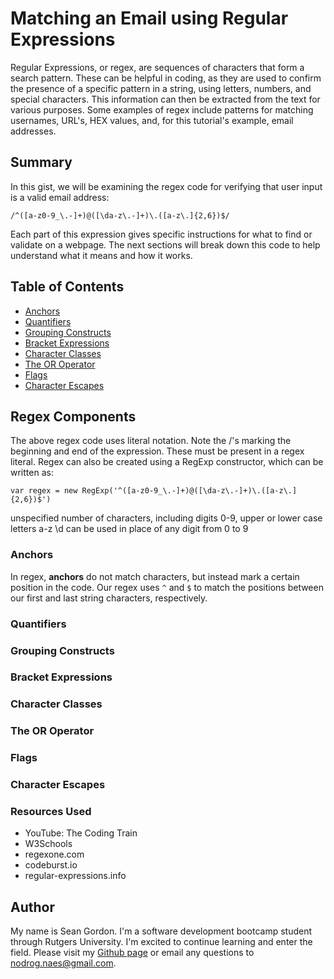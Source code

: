 # Matching an Email using Regular Expressions #

Regular Expressions, or regex, are sequences of characters that form a search pattern. These can be helpful in coding, as they are used to confirm the presence of a specific pattern in a string, using letters, numbers, and special characters.
This information can then be extracted from the text for various purposes. Some examples of regex include patterns for matching usernames, URL's, HEX values, and, for this tutorial's example, email addresses.

## Summary

In this gist, we will be examining the regex code for verifying that user input is a valid email address:

`/^([a-z0-9_\.-]+)@([\da-z\.-]+)\.([a-z\.]{2,6})$/`

Each part of this expression gives specific instructions for what to find or validate on a webpage. The next sections will break down this code to help understand what it means and how it works.

## Table of Contents

- [Anchors](#anchors)
- [Quantifiers](#quantifiers)
- [Grouping Constructs](#grouping-constructs)
- [Bracket Expressions](#bracket-expressions)
- [Character Classes](#character-classes)
- [The OR Operator](#the-or-operator)
- [Flags](#flags)
- [Character Escapes](#character-escapes)

## Regex Components


The above regex code uses literal notation. Note the /'s marking the beginning and end of the expression. These must be present in a regex literal.
Regex can also be created using a RegExp constructor, which can be written as:

`var regex = new RegExp('^([a-z0-9_\.-]+)@([\da-z\.-]+)\.([a-z\.]{2,6})$')`

unspecified number of characters, including digits 0-9, upper or lower case letters a-z
\d can be used in place of any digit from 0 to 9


### Anchors

In regex, __anchors__ do not match characters, but instead mark a certain position in the code. Our regex uses `^` and `$` to match the positions between our first and last string characters, respectively.

### Quantifiers

### Grouping Constructs

### Bracket Expressions

### Character Classes

### The OR Operator

### Flags

### Character Escapes

### Resources Used

- YouTube: The Coding Train
- W3Schools
- regexone.com
- codeburst.io
- regular-expressions.info

## Author

My name is Sean Gordon. I'm a software development bootcamp student through Rutgers University. I'm excited to continue learning and enter the field. Please visit my [Github page](https://github.com/nodrognaes) or email any questions to [nodrog.naes@gmail.com](mailto:nodrog.naes@gmail.com).
